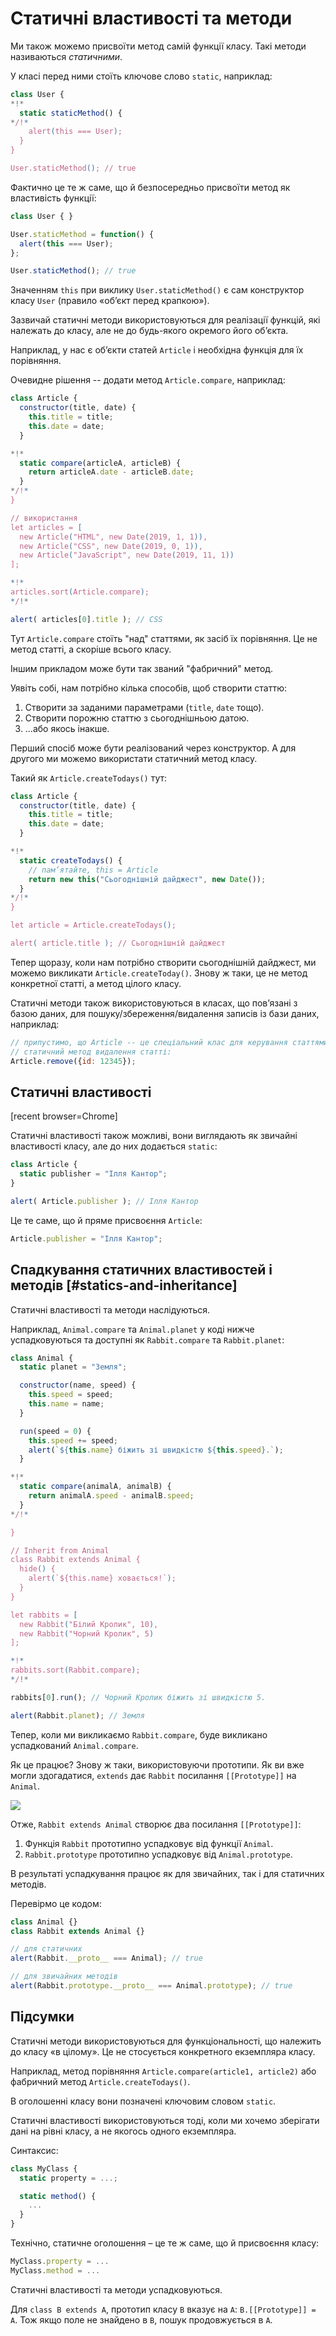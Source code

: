 
# Статичні властивості та методи

Ми також можемо присвоїти метод самій функції класу. Такі методи називаються *статичними*.

У класі перед ними стоїть ключове слово `static`, наприклад:

```js run
class User {
*!*
  static staticMethod() {
*/!*
    alert(this === User);
  }
}

User.staticMethod(); // true
```

Фактично це те ж саме, що й безпосередньо присвоїти метод як властивість функції:

```js run
class User { }

User.staticMethod = function() {
  alert(this === User);
};

User.staticMethod(); // true
```

Значенням `this` при виклику `User.staticMethod()` є сам конструктор класу `User` (правило «об’єкт перед крапкою»).

Зазвичай статичні методи використовуються для реалізації функцій, які належать до класу, але не до будь-якого окремого його об’єкта.

Наприклад, у нас є об’єкти статей `Article` і необхідна функція для їх порівняння. 

Очевидне рішення -- додати метод `Article.compare`, наприклад:

```js run
class Article {
  constructor(title, date) {
    this.title = title;
    this.date = date;
  }

*!*
  static compare(articleA, articleB) {
    return articleA.date - articleB.date;
  }
*/!*
}

// використання
let articles = [
  new Article("HTML", new Date(2019, 1, 1)),
  new Article("CSS", new Date(2019, 0, 1)),
  new Article("JavaScript", new Date(2019, 11, 1))
];

*!*
articles.sort(Article.compare);
*/!*

alert( articles[0].title ); // CSS
```

Тут `Article.compare` стоїть "над" статтями, як засіб їх порівняння. Це не метод статті, а скоріше всього класу.

Іншим прикладом може бути так званий "фабричний" метод.

Уявіть собі, нам потрібно кілька способів, щоб створити статтю:

1. Створити за заданими параметрами (`title`, `date` тощо).
2. Створити порожню статтю з сьогоднішньою датою.
3. ...або якось інакше.

Перший спосіб може бути реалізований через конструктор. А для другого ми можемо використати статичний метод класу.

Такий як `Article.createTodays()` тут:

```js run
class Article {
  constructor(title, date) {
    this.title = title;
    this.date = date;
  }

*!*
  static createTodays() {
    // пам’ятайте, this = Article
    return new this("Сьогоднішній дайджест", new Date());
  }
*/!*
}

let article = Article.createTodays();

alert( article.title ); // Сьогоднішній дайджест
```

Тепер щоразу, коли нам потрібно створити сьогоднішній дайджест, ми можемо викликати `Article.createToday()`. Знову ж таки, це не метод конкретної статті, а метод цілого класу.

Статичні методи також використовуються в класах, що пов’язані з базою даних, для пошуку/збереження/видалення записів із бази даних, наприклад:

```js
// припустимо, що Article -- це спеціальний клас для керування статтями
// статичний метод видалення статті:
Article.remove({id: 12345});
```

## Статичні властивості

[recent browser=Chrome]

Статичні властивості також можливі, вони виглядають як звичайні властивості класу, але до них додається `static`:

```js run
class Article {
  static publisher = "Ілля Кантор";
}

alert( Article.publisher ); // Ілля Кантор
```

Це те саме, що й пряме присвоєння `Article`:

```js
Article.publisher = "Ілля Кантор";
```

## Спадкування статичних властивостей і методів [#statics-and-inheritance]

Статичні властивості та методи наслідуються.

Наприклад, `Animal.compare` та `Animal.planet` у коді нижче успадковуються та доступні як `Rabbit.compare` та `Rabbit.planet`:

```js run
class Animal {
  static planet = "Земля";

  constructor(name, speed) {
    this.speed = speed;
    this.name = name;
  }

  run(speed = 0) {
    this.speed += speed;
    alert(`${this.name} біжить зі швидкістю ${this.speed}.`);
  }

*!*
  static compare(animalA, animalB) {
    return animalA.speed - animalB.speed;
  }
*/!*

}

// Inherit from Animal
class Rabbit extends Animal {
  hide() {
    alert(`${this.name} ховається!`);
  }
}

let rabbits = [
  new Rabbit("Білий Кролик", 10),
  new Rabbit("Чорний Кролик", 5)
];

*!*
rabbits.sort(Rabbit.compare);
*/!*

rabbits[0].run(); // Чорний Кролик біжить зі швидкістю 5.

alert(Rabbit.planet); // Земля
```

Тепер, коли ми викликаємо `Rabbit.compare`, буде викликано успадкований `Animal.compare`.

Як це працює? Знову ж таки, використовуючи прототипи. Як ви вже могли здогадатися, `extends` дає `Rabbit` посилання `[[Prototype]]` на `Animal`.

![](animal-rabbit-static.svg)

Отже, `Rabbit extends Animal` створює два посилання `[[Prototype]]`:

1. Функція `Rabbit` прототипно успадковує від функції `Animal`.
2. `Rabbit.prototype` прототипно успадковує від `Animal.prototype`.

В результаті успадкування працює як для звичайних, так і для статичних методів.

Перевірмо це кодом:

```js run
class Animal {}
class Rabbit extends Animal {}

// для статичних
alert(Rabbit.__proto__ === Animal); // true

// для звичайних методів
alert(Rabbit.prototype.__proto__ === Animal.prototype); // true
```

## Підсумки

Статичні методи використовуються для функціональності, що належить до класу «в цілому». Це не стосується конкретного екземпляра класу.

Наприклад, метод порівняння `Article.compare(article1, article2)` або фабричний метод `Article.createTodays()`.

В оголошенні класу вони позначені ключовим словом `static`.

Статичні властивості використовуються тоді, коли ми хочемо зберігати дані на рівні класу, а не якогось одного екземпляра.

Синтаксис:

```js
class MyClass {
  static property = ...;

  static method() {
    ...
  }
}
```

Технічно, статичне оголошення – це те ж саме, що й присвоєння класу:

```js
MyClass.property = ...
MyClass.method = ...
```

Статичні властивості та методи успадковуються.

Для `class B extends A`, прототип класу `B` вказує на `A`: `B.[[Prototype]] = A`. Тож якщо поле не знайдено в `B`, пошук продовжується в `A`.
